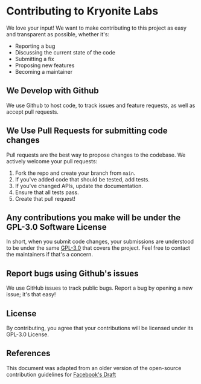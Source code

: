 # Contributing to Kryonite Labs
We love your input! We want to make contributing to this project as easy and transparent as possible, whether it's:

- Reporting a bug
- Discussing the current state of the code
- Submitting a fix
- Proposing new features
- Becoming a maintainer

## We Develop with Github
We use Github to host code, to track issues and feature requests, as well as accept pull requests.

## We Use Pull Requests for submitting code changes
Pull requests are the best way to propose changes to the codebase. We actively welcome your pull requests:

1. Fork the repo and create your branch from `main`.
2. If you've added code that should be tested, add tests.
3. If you've changed APIs, update the documentation.
4. Ensure that all tests pass.
5. Create that pull request!

## Any contributions you make will be under the GPL-3.0 Software License
In short, when you submit code changes, your submissions are understood to be under the same [GPL-3.0](https://choosealicense.com/licenses/gpl-3.0/) that covers the project. Feel free to contact the maintainers if that's a concern.

## Report bugs using Github's issues
We use GitHub issues to track public bugs. Report a bug by opening a new issue; it's that easy!

## License
By contributing, you agree that your contributions will be licensed under its GPL-3.0 License.

## References
This document was adapted from an older version of the open-source contribution guidelines for [Facebook's Draft](https://github.com/facebook/draft-js/blob/master/CONTRIBUTING.md)